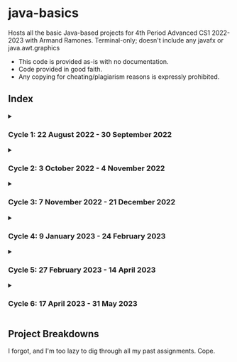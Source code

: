 # java-basics
Hosts all the basic Java-based projects for 4th Period Advanced CS1 2022-2023 with Armand Ramones. Terminal-only; doesn't include any javafx or java.awt.graphics
* This code is provided as-is with no documentation. 
* Code provided in good faith. 
* Any copying for cheating/plagiarism reasons is expressly prohibited.

## Index

<details><summary>

### Cycle 1: 22 August 2022 - 30 September 2022

</summary>

```
├───08.23.2022_first
├───08.24.2022_second
├───08.29.2022_third
├───08.31.2022_Heron
├───08.31.2022_LinearMotion
├───09.06.2022_Primitive
├───09.07.2022_Variables
├───09.26.2022_Contact
├───09.26.2022_StringBasics
├───09.27.2022_Verification
└───09.30.2022_StringFormat
```

</details>
<details><summary>

### Cycle 2: 3 October 2022 - 4 November 2022

</summary>

```
├───10.03.2022_ExceptionalParsing
├───10.14.2022_BOS
├───10.14.2022_OddEven
├───10.17.2022_distance
├───10.18.2022_Pass
├───10.19.2022_stringEnd
├───10.21.2022_BMI
├───10.24.2022_factorial
├───10.24.2022_SumInt
├───10.25.2022_methods101
├───10.26.2022_coordinates
└───10.26.2022_coordinatesWhile
```

</details>
<details><summary>

### Cycle 3: 7 November 2022 - 21 December 2022

</summary>

```
├───12.01.2022_myFirstClass
└───12.09.2022_DogHouse
```

</details>
<details><summary>

### Cycle 4: 9 January 2023 - 24 February 2023

</summary>

```
├───02.21.2023_Arrays
└───02.24.2023_RomanNumerals
```

</details>
<details><summary>

### Cycle 5: 27 February 2023 - 14 April 2023

</summary>

```
├───02.27.2023_LineCounter
├───02.28.2023_LineTotal
├───03.01.2023_AverageLine
├───03.01.2023_LineBreaker
├───03.01.2023_OddEvenCounter
└───03.03.2023_DogFood
```

</details>
<details><summary>

### Cycle 6: 17 April 2023 - 31 May 2023

</summary>

```
├───05.02.2023_Wxy
├───05.03.2023_WordEx
├───05.04.2023_MixedUp
├───05.08.2023_MixedUp
└───05.10.2023_Alpha
```

</details>

## Project Breakdowns
I forgot, and I'm too lazy to dig through all my past assignments. Cope.
